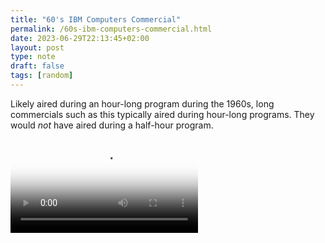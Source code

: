```yaml
---
title: "60's IBM Computers Commercial"
permalink: /60s-ibm-computers-commercial.html
date: 2023-06-29T22:13:45+02:00
layout: post
type: note
draft: false
tags: [random]
---
```


Likely aired during an hour-long program during the 1960s, long commercials such
as this typically aired during hour-long programs. They would *not* have aired
during a half-hour program.

<video
  poster="/assets/notes/60s-ibm-computers-commercial.jpg"
  src="/assets/notes/60s-ibm-computers-commercial.mp4"
  controls></video>
